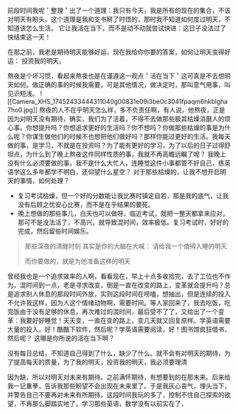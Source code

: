 前段时间我呢＇整理＇出了一个道理：我只有今天，我是所有的现在的集合，不该对明天有盼头。这个道理是我和支书掰了时悟的，那时我不知道如何度过明天，不知道该怎么生活。
它让我活在当下，而不是动不动就尝试快进：这日子没法过了快结束这一天！

在那之前，我老是期待明天能够好运，现在我给你你要的答案，如何让明天变得好运：
投资我的明天。

熬夜是个坏习惯，看起来熬夜也是在谨遵这一观点＇活在当下＇这可真是不去想明天如何。做正确的事的时候我需要，可是其他情况，做决定时，那叫意气用事，叫见识短浅。
![[Camera_XHS_17452433444311040g00831e09i3be0c3041fpaqm6hkblgha7ho0.jpg]]
熬夜的人不在乎明天怎么样，多不负责任啊，有人说，他熬夜，正是因为对明天没有期待，确实，我们为了活着，不得不去做那些极其枯燥消磨人的烦心事。你想提升吗？你想追求更好的生活吗？你不想吗？你做那些枯燥的事是为什么呢？你谋生做他们的时候不也想把他们做好吗？那样你能过更好的生活。我每天做的事，是学习，不就是在投资吗？为了能有更好的学习，为了以后的日子过得舒坦点，为什么到了晚上熬夜这件同样性质的事，我就不再高瞻远瞩了呢？
我晚上没有什么必须要做的事，我不是什么大忙人，连睡觉这件小事都管不好自己，练英语学这么多年都学不明白，还仰望什么星空？
对于那些枯燥的，让我不想开启明天的事情，如何处理？
- 复习考试枯燥，但一个好的分数能让我比赛时镇定自若，那是我的底气，让我没有后顾之忧安心比赛，而不是在乎结果的要死。
- 晚上想做的那些事儿，白天也可以做呀，临近考试，就把一整天都拿来应对，那可不是没法活了，不高兴，就导致混时间，效率极低。复习考试时，好好的完成，然后留些时间娱乐。

> 那些深夜的清醒时刻
> 其实是你的大脑在大喊：
> 请给我一个值得入睡的明天
> 
> 而你要做的，就是为他准备这样的明天

曾经我也是一个追求效率的人啊，看看现在，早上十点多收拾完，去了工位也不作为，混时间到一点，老是寻求改变，倒是一直在改变的路上，变革就会提升吗？总是追求别人休息的那段时间外放，实则这段时间在唠嗑，想抽出，但是连续的投入不允许我这样，因为人这个情绪动物啊，需要时间。等人家回来了，我去吃饭，吃完饭由于没有足够的休息，再次难过的混时间，最后受不了了，又给出了一个变革：我要好好睡觉！天天变，一直在变的路上，变几天就又回复原样。学英语需要大量的投入，好！酷酷下软件，然后呢？学英语需要阅读，好！图书馆疯狂借书，然后呢？
这哪是你所说的活在当下啊？

没有每日总结，不知道自己得到了什么，缺少了什么。就不会有对明天的期待，为了提高每天的质量，为了我的明天，投资我的明天，我必须要理清

因为缺，所以对明天对未来有期待。之前满怀期待，有想要到的在那未来。后来给我一记重拳，告诉我那些盼望不会出现在未来里了。于是我灰心丧气，埋头当下，并警告自己不要再对未来有所期待。这段时间我玩的多了，控制不住自己探索的欲望，不再那么脚踏实地了，学习那些英语，数学没有以前实在了，